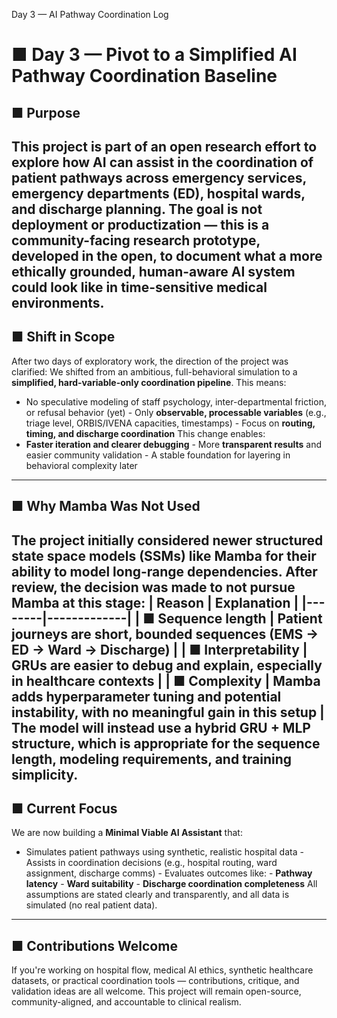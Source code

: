 Day 3 — AI Pathway Coordination Log
# ■ Day 3 — Pivot to a Simplified AI Pathway Coordination Baseline
## ■ Purpose
This project is part of an open research effort to explore how AI can assist in the coordination of
patient pathways across emergency services, emergency departments (ED), hospital wards, and
discharge planning.
The goal is not deployment or productization — this is a **community-facing research prototype**,
developed in the open, to document what a more **ethically grounded, human-aware AI** system
could look like in time-sensitive medical environments.
---
## ■ Shift in Scope
After two days of exploratory work, the direction of the project was clarified: We shifted from an
ambitious, full-behavioral simulation to a **simplified, hard-variable-only coordination pipeline**.
This means:
- No speculative modeling of staff psychology, inter-departmental friction, or refusal behavior (yet) -
Only **observable, processable variables** (e.g., triage level, ORBIS/IVENA capacities,
timestamps) - Focus on **routing, timing, and discharge coordination**
This change enables:
- **Faster iteration and clearer debugging** - More **transparent results** and easier community
validation - A stable foundation for layering in behavioral complexity later
---
## ■ Why Mamba Was Not Used
The project initially considered newer structured state space models (SSMs) like **Mamba** for
their ability to model long-range dependencies.
After review, the decision was made to **not pursue Mamba** at this stage:
| Reason | Explanation | |--------|-------------| | ■ Sequence length | Patient journeys are short,
bounded sequences (EMS → ED → Ward → Discharge) | | ■ Interpretability | GRUs are easier to
debug and explain, especially in healthcare contexts | | ■ Complexity | Mamba adds
hyperparameter tuning and potential instability, with no meaningful gain in this setup |
The model will instead use a **hybrid GRU + MLP** structure, which is appropriate for the
sequence length, modeling requirements, and training simplicity.
---
## ■ Current Focus
We are now building a **Minimal Viable AI Assistant** that:
- Simulates patient pathways using synthetic, realistic hospital data - Assists in coordination
decisions (e.g., hospital routing, ward assignment, discharge comms) - Evaluates outcomes like: -
**Pathway latency** - **Ward suitability** - **Discharge coordination completeness**
All assumptions are stated clearly and transparently, and all data is simulated (no real patient data).
---
## ■ Contributions Welcome
If you're working on hospital flow, medical AI ethics, synthetic healthcare datasets, or practical
coordination tools — contributions, critique, and validation ideas are all welcome.
This project will remain open-source, community-aligned, and accountable to clinical realism.
